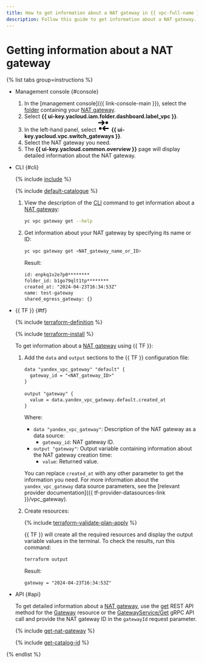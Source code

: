 ```yaml
---
title: How to get information about a NAT gateway in {{ vpc-full-name }}
description: Follow this guide to get information about a NAT gateway.
---
```


# Getting information about a NAT gateway

{% list tabs group=instructions %}

- Management console {#console}

  1. In the [management console]({{ link-console-main }}), select the [folder](../../resource-manager/concepts/resources-hierarchy.md#folder) containing your [NAT gateway](../concepts/gateways.md).
  1. Select **{{ ui-key.yacloud.iam.folder.dashboard.label_vpc }}**.
  1. In the left-hand panel, select ![image](../../_assets/console-icons/arrows-opposite-to-dots.svg) **{{ ui-key.yacloud.vpc.switch_gateways }}**.
  1. Select the NAT gateway you need.
  1. The **{{ ui-key.yacloud.common.overview }}** page will display detailed information about the NAT gateway.

- CLI {#cli}

  {% include [include](../../_includes/cli-install.md) %}

  {% include [default-catalogue](../../_includes/default-catalogue.md) %}

  1. View the description of the [CLI](../../cli/) command to get information about a [NAT gateway](../concepts/gateways.md):

     ```bash
     yc vpc gateway get --help
     ```

  1. Get information about your NAT gateway by specifying its name or ID:

     ```bash
     yc vpc gateway get <NAT_gateway_name_or_ID>
     ```

     Result:

     ```text
     id: enpkq1v2e7p0********
     folder_id: b1go79qlt1tp********
     created_at: "2024-04-23T16:34:53Z"
     name: test-gateway
     shared_egress_gateway: {}
     ```

- {{ TF }} {#tf}

  {% include [terraform-definition](../../_tutorials/_tutorials_includes/terraform-definition.md) %}

  {% include [terraform-install](../../_includes/terraform-install.md) %}

  To get information about a [NAT gateway](../concepts/gateways.md) using {{ TF }}:
  1. Add the `data` and `output` sections to the {{ TF }} configuration file:

     ```hcl
     data "yandex_vpc_gateway" "default" {
       gateway_id = "<NAT_gateway_ID>"
     }

     output "gateway" {
       value = data.yandex_vpc_gateway.default.created_at
     }
     ```

     Where:
     * `data "yandex_vpc_gateway"`: Description of the NAT gateway as a data source:
       * `gateway_id`: NAT gateway ID.
     * `output "gateway"`: Output variable containing information about the NAT gateway creation time:
       * `value`: Returned value.

     You can replace `created_at` with any other parameter to get the information you need. For more information about the `yandex_vpc_gateway` data source parameters, see the [relevant provider documentation]({{ tf-provider-datasources-link }}/vpc_gateway).
  1. Create resources:

     {% include [terraform-validate-plan-apply](../../_tutorials/_tutorials_includes/terraform-validate-plan-apply.md) %}

     {{ TF }} will create all the required resources and display the output variable values in the terminal. To check the results, run this command:

     ```bash
     terraform output
     ```

     Result:

     ```text
     gateway = "2024-04-23T16:34:53Z"
     ```

- API {#api}

  To get detailed information about a [NAT gateway](../concepts/gateways.md), use the [get](../api-ref/Gateway/get.md) REST API method for the [Gateway](../api-ref/Gateway/index.md) resource or the [GatewayService/Get](../api-ref/grpc/Gateway/get.md) gRPC API call and provide the NAT gateway ID in the `gatewayId` request parameter.

   {% include [get-nat-gateway](../../_includes/vpc/get-nat-gateway.md) %}

   {% include [get-catalog-id](../../_includes/get-catalog-id.md) %}

{% endlist %}